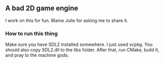 ## A bad 2D game engine
I work on this for fun. Blame Julie for asking me to share it.

### How to run this thing
Make sure you have SDL2 installed somewhere. I just used vcpkg. You should also copy SDL2.dll to the libs folder. After that, run CMake, build it, and pray to the machine gods.